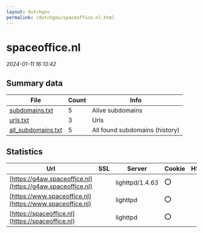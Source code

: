 ```yaml
---
layout: dutchgov
permalink: /dutchgov/spaceoffice.nl.html
---
```



# spaceoffice.nl
*2024-01-11 16:13:42*
## Summary data


| File       | Count | Info |
|------------|-------|------|
|[subdomains.txt](/data/spaceoffice.nl/subdomains.txt)|5|Alive subdomains|
|[urls.txt](/data/spaceoffice.nl/urls.txt)|3|Urls|
|[all_subdomains.txt](/data/spaceoffice.nl/all_subdomains.txt)|5|All found subdomains (history)|


## Statistics


| Url | SSL | Server | Cookie | HSTS | CSP | XFO | XXP | RP | Tech |Title |
|------------|-------|------|------|------|------|------|------|------|------|------|
|[https://g4aw.spaceoffice.nl](https://g4aw.spaceoffice.nl)| |lighttpd/1.4.63|:o: | | | | | :white_check_mark: |lighttpd:1.4.63||
|[https://www.spaceoffice.nl](https://www.spaceoffice.nl)| |lighttpd|:o: | | | | | :white_check_mark: |PHP lighttpd||
|[https://spaceoffice.nl](https://spaceoffice.nl)| |lighttpd|:o: | | | | | :white_check_mark: |PHP lighttpd||